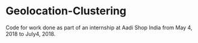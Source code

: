 # Geolocation-Clustering
Code for work done as part of an internship at Aadi Shop India from May 4, 2018 to July4, 2018.
